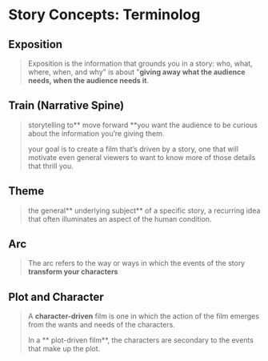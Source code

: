 # Story Concepts: Terminolog

<!-- TODO: find slides from LCC story press, and see images/diagrams associated with this -->

## Exposition 

>Exposition is the information that grounds you in a story: who, what, where, when, and why"  is about  "**giving away what the audience needs, when the audience needs it**. 


## Train (Narrative Spine)
>storytelling to** move forward **you want the audience to be curious about the information you’re giving them.
>
>your goal is to create a film that’s driven by a story, one that will motivate even general viewers to want to know more of those details that thrill you.


## Theme
>the general** underlying subject** of a specific story, a recurring idea that often illuminates an aspect of the human condition.


## Arc

>The arc refers to the way or ways in which the events of the story **transform your characters**


## Plot and Character  

>A **character-driven** film is one in which the action of the film emerges from the wants and needs of the characters. 
>
>In a ** plot-driven film**, the characters are secondary to the events that make up the plot.
